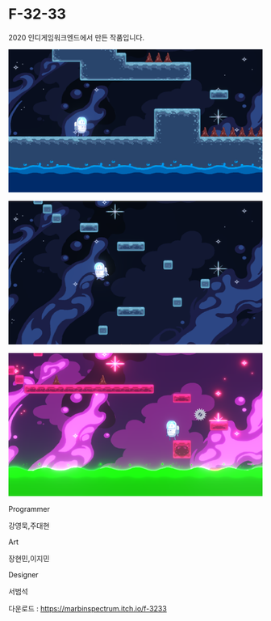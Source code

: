 # F-32-33
2020 인디게임워크엔드에서 만든 작품입니다.


![Img0](./Img/1.png)

![Img1](./Img/2.png)

![Img2](./Img/3.png)




Programmer

강영묵,주대현



Art

장현민,이지민



Designer

서범석






다운로드 : https://marbinspectrum.itch.io/f-3233
